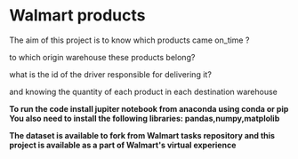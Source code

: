 # Walmart products 
The aim of this  project is to  know which products came on_time ?

to which origin warehouse these products belong?

 what is the id of the driver responsible for delivering it? 


and knowing the quantity of each product in each destination warehouse 

**To run the code install jupiter notebook from anaconda using conda or pip You also need to install the following libraries: pandas,numpy,matplolib**

**The dataset is available to fork from Walmart tasks repository and this project is available as a part of Walmart's virtual experience**
